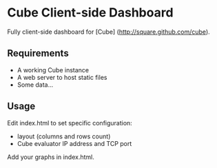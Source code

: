 # Cube Client-side Dashboard

Fully client-side dashboard for [Cube] (http://square.github.com/cube).

## Requirements

- A working Cube instance
- A web server to host static files
- Some data...

## Usage

Edit index.html to set specific configuration:

- layout (columns and rows count)
- Cube evaluator IP address and TCP port

Add your graphs in index.html.
